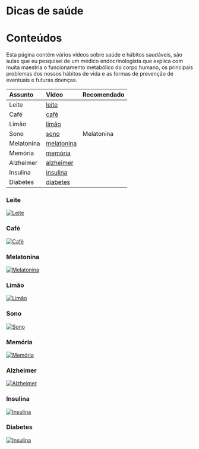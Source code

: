 # Dicas de saúde

# Conteúdos

Esta página contém vários vídeos sobre saúde e hábitos saudáveis, são aulas que eu pesquisei de um médico endocrinologista que explica com muita maestria o funcionamento metabólico do corpo humano, os principais problemas dos nossos hábitos de vida e as formas de prevenção de eventuais e futuras doenças.

| Assunto    | Vídeo                     | Recomendado |
| :--------- | :------------------------ | ----------- |
| Leite      | [leite](#leite)           |             |
| Café       | [café](#cafe)             |             |
| Limão      | [limão](#limao)           |             |
| Sono       | [sono](#sono)             | Melatonina  |
| Melatonina | [melatonina](#melatonina) |             |
| Memória    | [memória](#memoria)       |             |
| Alzheimer  | [alzheimer](#alzheimer)   |             |
| Insulina   | [insulina](#insulina)     |             |
| Diabetes   | [diabetes](#diabetes)     |             |

### Leite

[![Leite](http://img.youtube.com/vi/R7J3uC2aULs/0.jpg)](http://www.youtube.com/watch?v=R7J3uC2aULs)

### Café

[![Café](http://img.youtube.com/vi/kugvtSuE17k/0.jpg)](http://www.youtube.com/watch?v=kugvtSuE17k)

### Melatonina

[![Melatonina](http://img.youtube.com/vi/-dIfSJMwXYc/0.jpg)](http://www.youtube.com/watch?v=-dIfSJMwXYc)

### Limão

[![Limão](http://img.youtube.com/vi/TjbDWe8dpBk/0.jpg)](http://www.youtube.com/watch?v=TjbDWe8dpBk)

### Sono

[![Sono](http://img.youtube.com/vi/RxBgP5KgLAI/0.jpg)](http://www.youtube.com/watch?v=RxBgP5KgLAI)

### Memória

[![Memória](http://img.youtube.com/vi/07qDno5Xe2s/0.jpg)](http://www.youtube.com/watch?v=07qDno5Xe2s)

### Alzheimer

[![Alzheimer](http://img.youtube.com/vi/i8Joowl65rM/0.jpg)](http://www.youtube.com/watch?v=i8Joowl65rM)

### Insulina

[![Insulina](http://img.youtube.com/vi/8Q9O6rd4bE8/0.jpg)](http://www.youtube.com/watch?v=8Q9O6rd4bE8)

### Diabetes

[![Insulina](http://img.youtube.com/vi/hn_mAbpBFUU/0.jpg)](http://www.youtube.com/watch?v=hn_mAbpBFUU)
